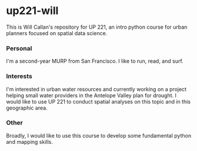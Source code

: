 # up221-will
This is Will Callan's repository for UP 221, an intro python course for urban planners focused on spatial data science. 
### Personal
I'm a second-year MURP from San Francisco. I like to run, read, and surf. 
### Interests
I'm interested in urban water resources and currently working on a project helping small water providers in the Antelope Valley plan for drought. I would like to use UP 221 to conduct spatial analyses on this topic and in this geographic area. 
### Other
Broadly, I would like to use this course to develop some fundamental python and mapping skills. 
